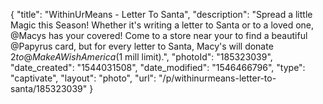 {
    "title": "WithinUrMeans - Letter To Santa",
    "description": "Spread a little Magic this Season! Whether it's writing a letter to Santa or to a loved one, @Macys has your covered! Come to a store near your to find a beautiful @Papyrus card, but for every letter to Santa, Macy's will donate $2 to @MakeAWishAmerica ($1 mill limit).",
    "photoId": "185323039",
    "date_created": "1544031508",
    "date_modified": "1546466796",
    "type": "captivate",
    "layout": "photo",
    "url": "\/p\/withinurmeans-letter-to-santa\/185323039"
}